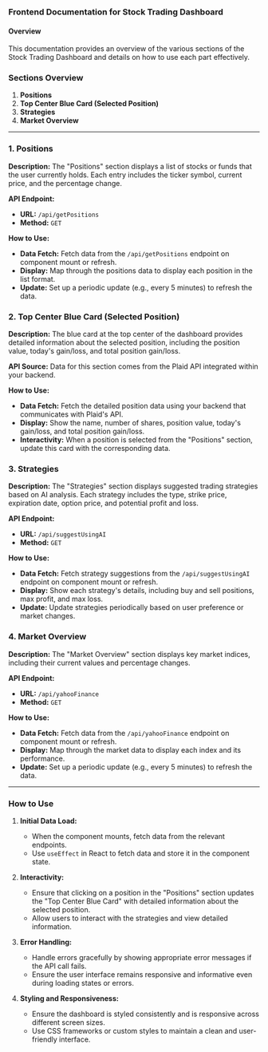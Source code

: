 ### Frontend Documentation for Stock Trading Dashboard

#### Overview
This documentation provides an overview of the various sections of the Stock Trading Dashboard and details on how to use each part effectively.

### Sections Overview

1. **Positions**
2. **Top Center Blue Card (Selected Position)**
3. **Strategies**
4. **Market Overview**

---

### 1. Positions

**Description:**
The "Positions" section displays a list of stocks or funds that the user currently holds. Each entry includes the ticker symbol, current price, and the percentage change.

**API Endpoint:**
- **URL:** `/api/getPositions`
- **Method:** `GET`

**How to Use:**
- **Data Fetch:** Fetch data from the `/api/getPositions` endpoint on component mount or refresh.
- **Display:** Map through the positions data to display each position in the list format.
- **Update:** Set up a periodic update (e.g., every 5 minutes) to refresh the data.

### 2. Top Center Blue Card (Selected Position)

**Description:**
The blue card at the top center of the dashboard provides detailed information about the selected position, including the position value, today's gain/loss, and total position gain/loss.

**API Source:**
Data for this section comes from the Plaid API integrated within your backend.

**How to Use:**
- **Data Fetch:** Fetch the detailed position data using your backend that communicates with Plaid's API.
- **Display:** Show the name, number of shares, position value, today's gain/loss, and total position gain/loss.
- **Interactivity:** When a position is selected from the "Positions" section, update this card with the corresponding data.

### 3. Strategies

**Description:**
The "Strategies" section displays suggested trading strategies based on AI analysis. Each strategy includes the type, strike price, expiration date, option price, and potential profit and loss.

**API Endpoint:**
- **URL:** `/api/suggestUsingAI`
- **Method:** `GET`

**How to Use:**
- **Data Fetch:** Fetch strategy suggestions from the `/api/suggestUsingAI` endpoint on component mount or refresh.
- **Display:** Show each strategy's details, including buy and sell positions, max profit, and max loss.
- **Update:** Update strategies periodically based on user preference or market changes.

### 4. Market Overview

**Description:**
The "Market Overview" section displays key market indices, including their current values and percentage changes.

**API Endpoint:**
- **URL:** `/api/yahooFinance`
- **Method:** `GET`

**How to Use:**
- **Data Fetch:** Fetch data from the `/api/yahooFinance` endpoint on component mount or refresh.
- **Display:** Map through the market data to display each index and its performance.
- **Update:** Set up a periodic update (e.g., every 5 minutes) to refresh the data.

---

### How to Use

1. **Initial Data Load:**
   - When the component mounts, fetch data from the relevant endpoints.
   - Use `useEffect` in React to fetch data and store it in the component state.

2. **Interactivity:**
   - Ensure that clicking on a position in the "Positions" section updates the "Top Center Blue Card" with detailed information about the selected position.
   - Allow users to interact with the strategies and view detailed information.

3. **Error Handling:**
   - Handle errors gracefully by showing appropriate error messages if the API call fails.
   - Ensure the user interface remains responsive and informative even during loading states or errors.

4. **Styling and Responsiveness:**
   - Ensure the dashboard is styled consistently and is responsive across different screen sizes.
   - Use CSS frameworks or custom styles to maintain a clean and user-friendly interface.